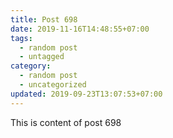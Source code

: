 ```yaml
---
title: Post 698
date: 2019-11-16T14:48:55+07:00
tags:
  - random post
  - untagged
category:
  - random post
  - uncategorized
updated: 2019-09-23T13:07:53+07:00
---
```

This is content of post 698
